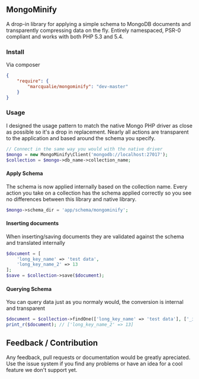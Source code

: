 ## MongoMinify

A drop-in library for applying a simple schema to MongoDB documents and transparently compressing data on the fly.
Entirely namespaced, PSR-0 compliant and works with both PHP 5.3 and 5.4.


### Install

Via composer

```json
{
	"require": {
		"marcqualie/mongominify": "dev-master"
	}
}
```


### Usage

I designed the usage pattern to match the native Mongo PHP driver as close as possible so it's a drop in replacement. Nearly all actions are transparent to the application and based around the schema you specify.

```php
// Connect in the same way you would with the native driver
$mongo = new MongoMinify\Client('mongodb://localhost:27017');
$collection = $mongo->db_name->collection_name;
```


#### Apply Schema

The schema is now applied internally based on the collection name. Every action you take on a collection has the schema applied correctly so you see no differences between this library and native library.

```php
$mongo->schema_dir = 'app/schema/mongominify';
```


#### Inserting documents

When inserting/saving documents they are validated against the schema and translated internally

```php
$document = [
	'long_key_name' => 'test data',
	'long_key_name_2' => 13
];
$save = $collection->save($document);
```


#### Querying Schema

You can query data just as you normaly would, the conversion is internal and transparent

```php
$document = $collection->findOne(['long_key_name' => 'test data'], ['_id' => 0, 'long_key_name_2' => 1]);
print_r($document); // ['long_key_name_2' => 13]
```


## Feedback / Contribution

Any feedback, pull requests or documentation would be greatly apreciated. Use the issue system if you find any problems or have an idea for a cool feature we don't support yet.
